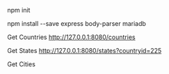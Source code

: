 

npm init

npm install --save express body-parser mariadb



Get Countries
http://127.0.0.1:8080/countries


Get States
http://127.0.0.1:8080/states?countryid=225

Get Cities

